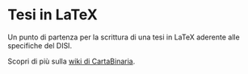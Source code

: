 # Tesi in LaTeX

Un punto di partenza per la scrittura di una tesi in LaTeX aderente alle
specifiche del DISI.

Scopri di più sulla [wiki di
CartaBinaria](https://cartabinaria.students.cs.unibo.it/wiki/modelli-di-tesi/latex/).
